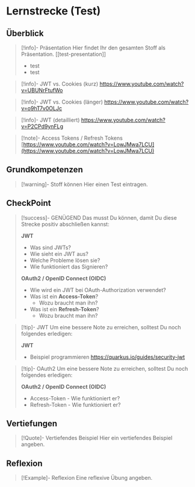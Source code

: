 # Lernstrecke (Test)

## Überblick

> [!info]- Präsentation
>Hier findet Ihr den gesamten Stoff als Präsentation.
>[[test-presentation]]
>* test
>* test

>[!info]- JWT vs. Cookies (kurz)
>https://www.youtube.com/watch?v=UBUNrFtufWo

>[!info]- JWT vs. Cookies (länger)
>https://www.youtube.com/watch?v=o9hT7v0OLJc

>[!info]- JWT (detailliert)
>https://www.youtube.com/watch?v=P2CPd9ynFLg

>[!note]- Access Tokens / Refresh Tokens
>[https://www.youtube.com/watch?v=LowJMwa7LCU](https://www.youtube.com/watch?v=LowJMwa7LCU)
## Grundkompetenzen

>[!warning]- Stoff können
>Hier einen Test eintragen.
## CheckPoint

>[!success]- GENÜGEND
>Das musst Du können, damit Du diese Strecke positiv abschließen kannst:
>
>**JWT**
>* Was sind JWTs?
>* Wie sieht ein JWT aus?
>* Welche Probleme lösen sie?
>* Wie funktioniert das Signieren?
> 
>**OAuth2 / OpenID Connect (OIDC)**
>* Wie wird ein JWT bei OAuth-Authorization verwendet?
>* Was ist ein **Access-Token**?
>	* Wozu braucht man ihn?
>* Was ist ein **Refresh-Token**?
>	* Wozu braucht man ihn?

>[!tip]- JWT
>Um eine bessere Note zu erreichen, solltest Du noch folgendes erledigen:
>
>**JWT**
>* Beispiel programmieren
>https://quarkus.io/guides/security-jwt

>[!tip]- OAuth2
>Um eine bessere Note zu erreichen, solltest Du noch folgendes erledigen:
>
>**OAuth2 / OpenID Connect (OIDC)**
>* Access-Token - Wie funktioniert er?
>* Refresh-Token - Wie funktioniert er?
## Vertiefungen

>[!Quote]- Vertiefendes Beispiel
>Hier ein vertiefendes Beispiel angeben.
## Reflexion

>[!Example]- Reflexion
>Eine reflexive Übung angeben.
